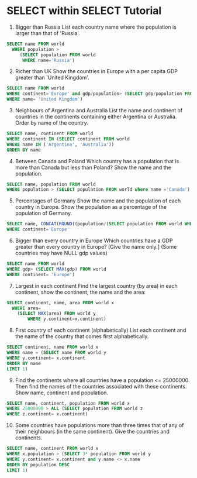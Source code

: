# SELECT within SELECT Tutorial

1. Bigger than Russia
List each country name where the population is larger than that of 'Russia'.
```sql
SELECT name FROM world
  WHERE population >
     (SELECT population FROM world
      WHERE name='Russia')
```

2. Richer than UK
Show the countries in Europe with a per capita GDP greater than 'United Kingdom'.
```sql
SELECT name FROM world
WHERE continent='Europe' and gdp/population> (SELECT gdp/population FROM world
WHERE name= 'United Kingdom')
```

3. Neighbours of Argentina and Australia
List the name and continent of countries in the continents containing either Argentina or Australia. Order by name of the country.
```sql
SELECT name, continent FROM world
WHERE continent IN (SELECT continent FROM world
WHERE name IN ('Argentina', 'Australia'))
ORDER BY name
```

4. Between Canada and Poland
Which country has a population that is more than Canada but less than Poland? Show the name and the population.
```sql
SELECT name, population FROM world
WHERE population > (SELECT population FROM world where name ='Canada') and population < (SELECT population FROM world where name ='Poland')
```

5. Percentages of Germany
Show the name and the population of each country in Europe. Show the population as a percentage of the population of Germany.
```sql
SELECT name, CONCAT(ROUND((population/(SELECT population FROM world WHERE name= 'Germany'))*100),'%') FROM world
WHERE continent='Europe'
```

6. Bigger than every country in Europe
Which countries have a GDP greater than every country in Europe? [Give the name only.] (Some countries may have NULL gdp values)
```sql
SELECT name FROM world
WHERE gdp> (SELECT MAX(gdp) FROM world
WHERE continent= 'Europe')
```

7. Largest in each continent
Find the largest country (by area) in each continent, show the continent, the name and the area:
```sql
SELECT continent, name, area FROM world x
  WHERE area=
    (SELECT MAX(area) FROM world y
        WHERE y.continent=x.continent)
```

8. First country of each continent (alphabetically)
List each continent and the name of the country that comes first alphabetically.
```sql
SELECT continent, name FROM world x
WHERE name = (SELECT name FROM world y
WHERE y.continent= x.continent
ORDER BY name
LIMIT 1)
```

9. Find the continents where all countries have a population <= 25000000. Then find the names of the countries associated with these continents. Show name, continent and population.
```sql
SELECT name, continent, population FROM world x
WHERE 25000000 > ALL (SELECT population FROM world z
WHERE z.continent= x.continent)
 ```
 
 10. Some countries have populations more than three times that of any of their neighbours (in the same continent). Give the countries and continents.
```sql
SELECT name, continent FROM world x
WHERE x.population > (SELECT 3* population FROM world y
WHERE y.continent= x.continent and y.name <> x.name
ORDER BY population DESC
LIMIT 1)
```
